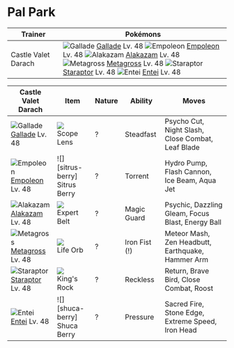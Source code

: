 # Pal Park

Trainer                    | Pokémons
---                        | ---
Castle Valet Darach        | ![][475]  [Gallade] Lv. 48  ![][395]  [Empoleon] Lv. 48  ![][065]  [Alakazam] Lv. 48 <br> ![][376]  [Metagross] Lv. 48  ![][398]  [Staraptor] Lv. 48  ![][244]  [Entei] Lv. 48

Castle Valet Darach | Item         | Nature  | Ability       | Moves
---                 | ---          | ---     | ---           | ---
![][475]<br> [Gallade] Lv. 48         | ![][scope-lens]<br> Scope Lens          | ?        | Steadfast           | Psycho Cut, Night Slash, Close Combat, Leaf Blade
![][395]<br> [Empoleon] Lv. 48        | ![][sitrus-berry]<br> Sitrus Berry      | ?        | Torrent             | Hydro Pump, Flash Cannon, Ice Beam, Aqua Jet
![][065]<br> [Alakazam] Lv. 48        | ![][expert-belt]<br> Expert Belt        | ?        | Magic Guard         | Psychic, Dazzling Gleam, Focus Blast, Energy Ball
![][376]<br> [Metagross] Lv. 48       | ![][life-orb]<br> Life Orb              | ?        | Iron Fist (!)       | Meteor Mash, Zen Headbutt, Earthquake, Hammer Arm
![][398]<br> [Staraptor] Lv. 48       | ![][kings-rock]<br> King's Rock         | ?        | Reckless            | Return, Brave Bird, Close Combat, Roost
![][244]<br> [Entei] Lv. 48           | ![][shuca-berry]<br> Shuca Berry        | ?        | Pressure            | Sacred Fire, Stone Edge, Extreme Speed, Iron Head


[065]: https://raw.githubusercontent.com/PokeAPI/sprites/master/sprites/pokemon/65.png "Alakazam"
[244]: https://raw.githubusercontent.com/PokeAPI/sprites/master/sprites/pokemon/244.png "Entei"
[376]: https://raw.githubusercontent.com/PokeAPI/sprites/master/sprites/pokemon/376.png "Metagross"
[395]: https://raw.githubusercontent.com/PokeAPI/sprites/master/sprites/pokemon/395.png "Empoleon"
[398]: https://raw.githubusercontent.com/PokeAPI/sprites/master/sprites/pokemon/398.png "Staraptor"
[475]: https://raw.githubusercontent.com/PokeAPI/sprites/master/sprites/pokemon/475.png "Gallade"
[Alakazam]: pokemon_changes/065/
[Entei]: pokemon_changes/244/
[Metagross]: pokemon_changes/376/
[Empoleon]: pokemon_changes/395/
[Staraptor]: pokemon_changes/398/
[Gallade]: pokemon_changes/475/
[expert-belt]: https://raw.githubusercontent.com/PokeAPI/sprites/master/sprites/items/expert-belt.png
[scope-lens]: https://raw.githubusercontent.com/PokeAPI/sprites/master/sprites/items/scope-lens.png
[kings-rock]: https://raw.githubusercontent.com/PokeAPI/sprites/master/sprites/items/kings-rock.png
[life-orb]: https://raw.githubusercontent.com/PokeAPI/sprites/master/sprites/items/life-orb.png
